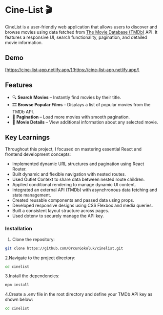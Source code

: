 # Cine-List 🎬

CineList is a user-friendly web application that allows users to discover and browse movies using data fetched from [The Movie Database (TMDb)](https://www.themoviedb.org/) API. It features a responsive UI, search functionality, pagination, and detailed movie information.

## Demo

[https://cine-list-app.netlify.app/](https://cine-list-app.netlify.app/)

## Features

- 🔍 **Search Movies** – Instantly find movies by their title.
- 🎞️ **Browse Popular Films** – Displays a list of popular movies from the TMDb API.
- 📄 **Pagination** – Load more movies with smooth pagination.
- 📘 **Movie Details** – View additional information about any selected movie.

## Key Learnings

Throughout this project, I focused on mastering essential React and frontend development concepts:

- Implemented dynamic URL structures and pagination using React Router.
- Built dynamic and flexible navigation with nested routes.
- Used Outlet Context to share data between nested route children.
- Applied conditional rendering to manage dynamic UI content.
- Integrated an external API (TMDb) with asynchronous data fetching and state management.
- Created reusable components and passed data using props.
- Developed responsive designs using CSS Flexbox and media queries.
- Built a consistent layout structure across pages.
- Used dotenv to securely manage the API key.

### Installation

1. Clone the repository:

```bash
git clone https://github.com/OrcunGokoluk/cinelist.git
```

2.Navigate to the project directory:

```bash
cd cinelist
```

3.Install the dependencies:

```bash
npm install
```

4.Create a .env file in the root directory and define your TMDb API key as shown below:

```bash
cd cinelist
```
